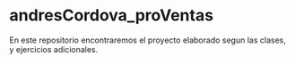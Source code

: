 # andresCordova_proVentas
En este repositorio encontraremos el proyecto elaborado segun las clases, y ejercicios adicionales.

